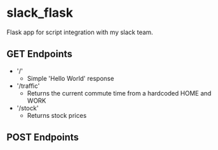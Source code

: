 # slack_flask
Flask app for script integration with my slack team.

## GET Endpoints
- '/'
  - Simple 'Hello World' response
- '/traffic'
  - Returns the current commute time from a hardcoded HOME and WORK
- '/stock'
  - Returns stock prices

## POST Endpoints
